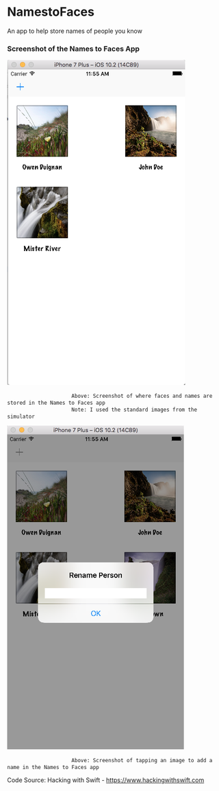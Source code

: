# NamestoFaces

An app to help store names of people you know

### Screenshot of the Names to Faces App

![](AppScreenShots/NamesToFaces.png)

                         Above: Screenshot of where faces and names are stored in the Names to Faces app
                         Note: I used the standard images from the simulator

![](AppScreenShots/AddingAName.png)

                         Above: Screenshot of tapping an image to add a name in the Names to Faces app

Code Source: Hacking with Swift - https://www.hackingwithswift.com

